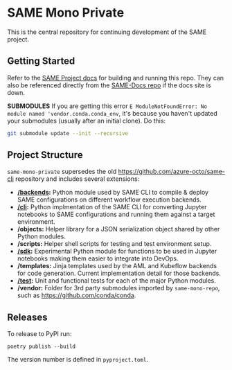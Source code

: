 # SAME Mono Private

This is the central repository for continuing development of the SAME project.

## Getting Started

Refer to the [SAME Project docs](https://samedocs.azurewebsites.net/getting-started/dev-build/) for building and running this repo. They can also be referenced directly from the [SAME-Docs repo](https://github.com/SAME-Project/SAME-Docs/blob/main/content/getting-started/dev-build.md) if the docs site is down.

**SUBMODULES** If you are getting this error `E ModuleNotFoundError: No module named 'vendor.conda.conda_env`, it's because you haven't updated your submodules (usually after an initial clone). Do this:

```bash
git submodule update --init --recursive
```

## Project Structure

`same-mono-private` supersedes the old https://github.com/azure-octo/same-cli repository and includes several extensions:

- **[/backends](backends/README.md):** Python module used by SAME CLI to compile & deploy SAME configurations on different workflow execution backends.
- **[/cli](cli/README.md):** Python implmentation of the SAME CLI for converting Jupyter notebooks to SAME configurations and running them against a target environment.
- **/objects:** Helper library for a JSON serialization object shared by other Python modules.
- **/scripts:** Helper shell scripts for testing and test environment setup.
- **[/sdk](sdk/README.md):** Experimental Python module for functions to be used in Jupyter notebooks making them easier to integrate into DevOps.
- **/templates:** Jinja templates used by the AML and Kubeflow backends for code generation. Current implementation detail for those backends.
- **[/test](test/README.md):** Unit and functional tests for each of the major Python modules.
- **/vendor:** Folder for 3rd party submodules imported by `same-mono-repo`, such as https://github.com/conda/conda.

## Releases

To release to PyPI run:

```
poetry publish --build
```

The version number is defined in `pyproject.toml`.
